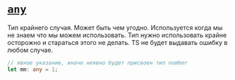 # [`any`](../index.md)

Тип крайнего случая. Может быть чем угодно. Используется когда мы не знаем что мы можем использовать. Тип нужно использовать крайне осторожно и стараться этого не делать. TS не будет выдавать ошибку в любом случае.

```ts
// явное указание, иначе неявно будет присвоен тип number
let mm: any = 1;
```
